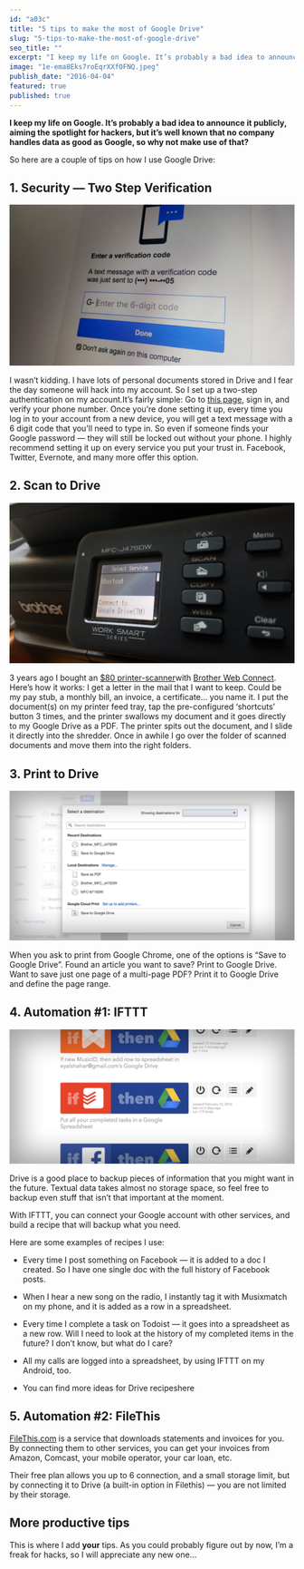 ```yaml
---
id: "a03c"
title: "5 tips to make the most of Google Drive"
slug: "5-tips-to-make-the-most-of-google-drive"
seo_title: ""
excerpt: "I keep my life on Google. It’s probably a bad idea to announce it publicly, aiming the spotlight for hackers, but it’s well known that no…"
image: "1e-ema8Eks7roEqrXXfOFNQ.jpeg"
publish_date: "2016-04-04"
featured: true
published: true
---
```


**I keep my life on Google. It’s probably a bad idea to announce it publicly, aiming the spotlight for hackers, but it’s well known that no company handles data as good as Google, so why not make use of that?**

So here are a couple of tips on how I use Google Drive:

## 1. Security — Two Step Verification

![1.00](./1bUh7tLhJkvPfOt21cVp_lQ.jpeg)

I wasn’t kidding. I have lots of personal documents stored in Drive and I fear the day someone will hack into my account. So I set up a two-step authentication on my account.It’s fairly simple: Go to [this page](https://www.google.com/landing/2step/), sign in, and verify your phone number. Once you’re done setting it up, every time you log in to your account from a new device, you will get a text message with a 6 digit code that you’ll need to type in. So even if someone finds your Google password — they will still be locked out without your phone. I highly recommend setting it up on every service you put your trust in. Facebook, Twitter, Evernote, and many more offer this option.

## 2. Scan to Drive

![1.00](./1AsnCds9l-DKg5KET6rXu6w.jpeg)

3 years ago I bought an [\$80 printer-scanner](http://www.amazon.com/Brother-Printer-MFCJ460DW-Wireless-Scanner/dp/B015ACX13U/181-4128922-6884858?ie=UTF8\&ref_=cm_sw_r_cp_awd_2ZFaxbXZ9BPRM)with [Brother Web Connect](http://www.brother-usa.com/connect/web/). Here’s how it works: I get a letter in the mail that I want to keep. Could be my pay stub, a monthly bill, an invoice, a certificate… you name it. I put the document(s) on my printer feed tray, tap the pre-configured ‘shortcuts’ button 3 times, and the printer swallows my document and it goes directly to my Google Drive as a PDF. The printer spits out the document, and I slide it directly into the shredder. Once in awhile I go over the folder of scanned documents and move them into the right folders.

## 3. Print to Drive

![1.00](./15NdCrdby9ThgaTz6Zc43Yg.jpeg)

When you ask to print from Google Chrome, one of the options is “Save to Google Drive”. Found an article you want to save? Print to Google Drive. Want to save just one page of a multi-page PDF? Print it to Google Drive and define the page range.

## 4. Automation #1: IFTTT

![1.00](./18JrnVSXS1sHDatnbrx8YJw.jpeg)

Drive is a good place to backup pieces of information that you might want in the future. Textual data takes almost no storage space, so feel free to backup even stuff that isn’t that important at the moment.

With IFTTT, you can connect your Google account with other services, and build a recipe that will backup what you need.

Here are some examples of recipes I use:

* Every time I post something on Facebook — it is added to a doc I created. So I have one single doc with the full history of Facebook posts.

* When I hear a new song on the radio, I instantly tag it with Musixmatch on my phone, and it is added as a row in a spreadsheet.

* Every time I complete a task on Todoist — it goes into a spreadsheet as a new row. Will I need to look at the history of my completed items in the future? I don’t know, but what do I care?

* All my calls are logged into a spreadsheet, by using IFTTT on my Android, too.

* You can find more ideas for Drive recipeshere

## 5. Automation #2: FileThis

[FileThis.com](https://filethis.com/invited-by-a-friend?token=4ecYUGBE0gjYViUaYGJs%2BQ%3D%3D) is a service that downloads statements and invoices for you. By connecting them to other services, you can get your invoices from Amazon, Comcast, your mobile operator, your car loan, etc.

Their free plan allows you up to 6 connection, and a small storage limit, but by connecting it to Drive (a built-in option in Filethis) — you are not limited by their storage.

## More productive tips

This is where I add **your** tips. As you could probably figure out by now, I’m a freak for hacks, so I will appreciate any new one…